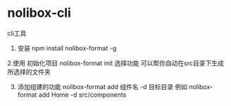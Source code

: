 # nolibox-cli
cli工具

1. 安装
npm install nolibox-format -g

2.使用 初始化项目
nolibox-format init
选择功能 可以帮你自动在src目录下生成所选择的文件夹

3. 添加组建的功能
nolibox-format add 组件名 -d 目标目录 例如 nolibox-format add Home -d src/components
